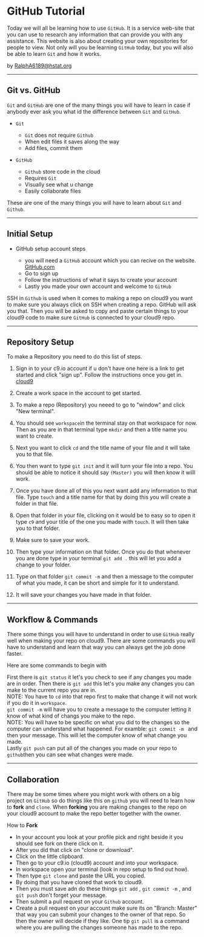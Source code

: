 # GitHub Tutorial
Today we will all be learning how to use `GitHub`. It is a service web-site that you can use to research any information that can provide you with any assistance. This website is also about creating your own repositories for people to view. Not only will you be learning `GitHub` today, but you will also be able to learn `Git` and how it works.

by [RalphA6189@hstat.org](RalphA6189@hstat.org)

---
## Git vs. GitHub
`Git` and `GitHub` are one of the many things you will have to learn in case if anybody ever ask you what id the difference between `Git` and `GitHub`.
* `Git` 
  * `Git` does not require `Github`
  * When edit files it saves along the way 
  * Add files, commit them

* `GitHub`
  * `Github` store code in the cloud 
  * Requires `Git`
  * Visually see what u change
  * Easily collaborate files 

These are one of the many things you will have to learn about `Git` and `Github`.

---
## Initial Setup

* GitHub setup account steps

  * you will need a `GitHub` account which you can recive on the website.
[GitHub.com](https://github.com/)
  * Go to sign up 
  * Follow the instructions of what it says to create your account
  * Lastly you made your own account and welcome to `GitHub`

SSH in `Github` is used when it comes to making a repo on cloud9 you want to make sure you always click on SSH when creating a repo. GitHub will ask you that. Then you will be asked to copy and paste certain things to your cloud9 code to make sure `GitHub` is connected to your cloud9 repo.

---
## **Repository Setup**
To make a Repository you need to do this list of steps.  

1. Sign in to your c9.io account if u don't have one here is a link to get started and click "sign up". Follow the instructions once you get in. [cloud9](https://c9.io/)   

2. Create a work space in the account to get started.

3. To make a repo (Repository) you neeed to go to "window" and click "New terminal".

4. You should see `workspace`in the terminal stay on that workspace for now. Then as you are in that terminal type `mkdir` and then a title name you want to create.

5. Next you want to click `cd` and the title name of your file and it will take you to that file.

6. You then want to type `git init` and it will turn your file into a repo. You should be able to notice it should say `(Master)` you will then know it willl work.

7. Once you have done all of this you next want add any information to that file. Type `touch` and a title name for that by doing this you will create a folder in that file.

8. Open that folder in your file, clicking on it would be to easy so to open it type `c9` and your title of the one you made with `touch`. It will then take you to that folder.

9. Make sure to save your work.

10. Then type your information on that folder. Once you do that whenever you are done type in your terminal `git add .` this will let you add a change to your folder.

11. Type on that folder `git commit -m` and then a message to the computer of what you made, it can be short and simple for it to understand.

12. It will save your changes you have made in that folder.


---
## Workflow & Commands
There some things you will have to understand in order to use `GitHub` really well when making your repo on cloud9. There are some commands you will have to understand and learn that way you can always get the job done faster.

Here are some commands to begin with

First there is `git status` it let's you check to see if any changes you made are in order.
Then there is `git add` this let's you make any changes you can make to the current repo you are in.  
NOTE: You have to `cd` into that repo first to make that change it will not work if you do it in `workspace`.  
`git commit -m` will have you to create a message to the computer letting it know of what kind of changs you make to the repo.  
NOTE: You will have to be specific on what you did to the changes so the computer can understand what happened. For examble: `git commit -m ` and then your message. This will let the computer know of what change you made.  
Lastly `git push` can put all of the changes you made on your repo to `github`then you can see what changes were made.

---
## Collaboration
There may be some times where you might work with others on a big project on `GitHub` so do things like this on `github` you will need to learn how to **fork** and `clone`. When **forking** you are making changes to the repo on your cloud9 account to make the repo better together with the owner.

How to **Fork**
 
 * In your account you look at your profile pick and right beside it you should see fork on there click on it.
 * After you did that click on "clone or download".
 * Click on the little clipboard.
 * Then go to your c9.io (cloud9) account and into your workspace.
 * In workspace open your terminal (look in repo setup to find out how).
 * Then type `git clone` and paste the URL you copied. 
 * By doing that you have cloned that work to cloud9.
 * Then you must save adn do these things `git add` , `git commit -m` , and `git push` don't forget your message.
 * Then submit a pull request on your `Github` account. 
 * Create a pull request on your account make sure its on "Branch: Master" that way you can submit your changes to the owner of that repo. So then the owner will decide if they like.
 One tip `git pull` is a command where you are pulling the changes someone has made to the repo.